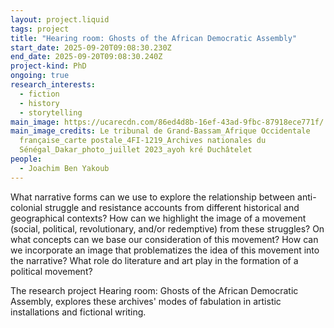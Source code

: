 ```yaml
---
layout: project.liquid
tags: project
title: "Hearing room: Ghosts of the African Democratic Assembly"
start_date: 2025-09-20T09:08:30.230Z
end_date: 2025-09-20T09:08:30.240Z
project-kind: PhD
ongoing: true
research_interests:
  - fiction
  - history
  - storytelling
main_image: https://ucarecdn.com/86ed4d8b-16ef-43ad-9fbc-87918ece771f/
main_image_credits: Le tribunal de Grand-Bassam_Afrique Occidentale
  française_carte postale_4FI-1219_Archives nationales du
  Sénégal_Dakar_photo_juillet 2023_ayoh kré Duchâtelet
people:
  - Joachim Ben Yakoub
---
```

What narrative forms can we use to explore the relationship between anti-colonial struggle and resistance accounts from different historical and geographical contexts? How can we highlight the image of a movement (social, political, revolutionary, and/or redemptive) from these struggles? On what concepts can we base our consideration of this movement? How can we incorporate an image that problematizes the idea of this movement into the narrative? What role do literature and art play in the formation of a political movement?

The research project Hearing room: Ghosts of the African Democratic Assembly, explores these archives' modes of fabulation in artistic installations and fictional writing.